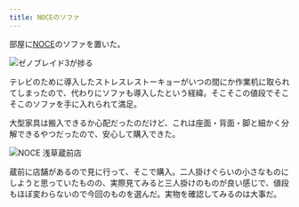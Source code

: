 ```yaml
---
title: NOCEのソファ
---
```

部屋に[NOCE](https://www.noce.co.jp/)のソファを置いた。

![](https://lh4.googleusercontent.com/wbdan5bCp6XkfXuStFq4NlMylbLpItUVztyiarr90fAlktDdVh4SYSKDu0lqpIyZLumVjDBuwqAeCO502ctR9KxWQSYLhDJSiSL-POxSvMVHqp6tKn0SNkYlRonj0IvoDV4VaCB2HpX8HUx5J9v1nHQ "ゼノブレイド3が捗る")

テレビのために導入したストレスレストーキョーがいつの間にか作業机に取られてしまったので、代わりにソファも導入したという経緯。そこそこの値段でそこそこのソファを手に入れられて満足。

大型家具は搬入できるか心配だったのだけど、これは座面・背面・脚と細かく分解できるやつだったので、安心して購入できた。

![](https://lh3.googleusercontent.com/kc7fa5Q9x3HsoHm5UpXunYgneqtY2TUPvq7N5SKFlfpQt6bEFWRCbbbrleV1t4T8ymDF2xOVYi2aDz0J5Ja5YDXXZJNqDI-a42fDo7TBvXfrX5314PAvpTRj8QA1_l5_RiZW15I-9XSnz64DYVPfcuU "NOCE 浅草蔵前店")

蔵前に店舗があるので見に行って、そこで購入。二人掛けぐらいの小さなものにしようと思っていたものの、実際見てみると三人掛けのものが良い感じで、値段もほぼ変わらないので今回のものを選んだ。実物を確認してみるのは大事だ。
